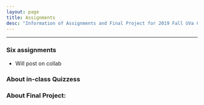 ```yaml
---
layout: page
title: Assignments
desc: "Information of Assignments and Final Project for 2019 Fall UVa CS 6316 Machine Learning"
---
```


<hr>

### Six assignments 
+ Will post on collab 

### About in-class Quizzess 

### About Final Project: 